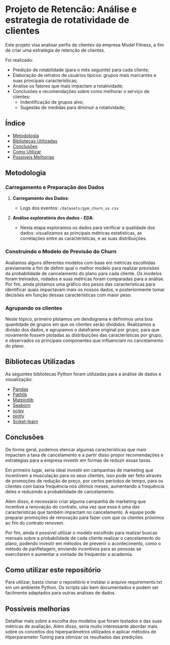# Projeto de Retencão: Análise e estrategia de rotatividade de clientes
Este projeto visa analisar perfis de clientes da empresa Model Fitness, a fim de criar uma estratégia de retenção de clientes.

Foi realizado:  
- Predição de rotabilidade (para o mês seguinte) para cada cliente;  
- Elaboração de retratos de usuários típicos: grupos mais marcantes e suas principais características;  
- Analise os fatores que mais impactam a rotatividade;  
- Conclusões e recomendações sobre como melhorar o serviço de clientes:  
    - Indentificação de grupos alvo;  
    - Sugestão de medidas para diminuir a rotatividade;

## Índice

- [Metodologia](#metodologia)
- [Bibliotecas Utilizadas](#bibliotecas-utilizadas)
- [Conclusões](#conclusões)
- [Como Utilizar](#como-utilizar-este-repositório)
- [Possíveis Melhorias](#possíveis-melhorias)

## Metodologia
### Carregamento e Preparação dos Dados

1. **Carregamento dos Dados**:
    - Logs dos eventos: `/datasets/gym_churn_us.csv`

2. **Análise exploratória dos dados - EDA**:
    - Nesta etapa exploramos os dados para verificar a qualidade dos dados: visualizamos as principais métricas estatísticas, as correlações entre as características, e as suas distribuições.

### Construindo o Modelo de Previsão do Churn

Avaliamos alguns diferentes modelos com base em métricas escolhidas previamente a fim de definir qual o melhor modelo para realizar previsões da probabilidade de cancelamento do plano para cada cliente. Os modelos foram treinados, rodados e suas métricas foram comparadas para a análise. Por fim, ainda plotamos uma gráfico dos pesos das características para identificar quais impactavam mais os nossos dados, e posteriormente tomar decisões em função dessas características com maior peso.

### Agrupando os clientes

Neste tópico, primeiro plotamos um dendograma e definimos uma boa quantidade de grupos em que os clientes serão divididos. Realizamos a divisão dos dados, e agrupamos o dataframe original por grupo, para que novamente fossem plotadas as distribuições das características por grupo, e observados os principais componentes que influenciam no cancelamento do plano.


## Bibliotecas Utilizadas

As seguintes bibliotecas Python foram utilizadas para a análise de dados e visualização:

- [Pandas](https://pandas.pydata.org/)
- [Pathlib](https://pypi.org/project/pathlib/)
- [Matplotlib](https://matplotlib.org/)
- [Seaborn](https://seaborn.pydata.org/)
- [scipy](https://docs.scipy.org/)
- [plotly](https://plotly.com/python/)
- [Sciket-learn](https://pypi.org/project/scikit-learn/)

## Conclusões

De forma geral, podemos elencar algumas características que mais impactam a taxa de cancelamento e a partir disso propor recomendações e estratégias para a empresa investir em formas de reduzir essas taxas.  
  
Em primeiro lugar, seria ideal investir em campanhas de marketing que incentivem a musculação para os seus clientes, isso pode ser feito através de promoções de redução de preço, por certos períodos de tempo, para os clientes com baixa frequência nos últimos meses, aumentando a frequência deles e reduzindo a probabilidade de cancelamento.  
  
Além disso, é necessário criar alguma campanha de marketing que incentive a renovação do contrato, uma vez que essa é uma das características que também impactam no cancelamento. A equipe pode preparar promoções de renovação para fazer com que os clientes próximos ao fim do contrato renovem.

Por fim, ainda é possível utilizar o modelo escolhido para realizar buscas mensais sobre a probabilidade de cada cliente realizar o cancelamento do plano, podendo investir em métodos de prevenir o acontecimento, como o método de panfletagem, enviando incentivos para as pessoas se exercitarem e aumentar a vontade de frequentar a academia.

## Como utilizar este repositório

Para utilizar, basta clonar o repositório e instalar o arquivo requirements.txt em um ambiente Python. Os scripts são bem documentados e podem ser facilmente adaptados para outras análises de dados.

## Possíveis melhorias
Detalhar mais sobre a escolha dos modelos que foram testados e das suas métricas de avaliação. Além disso, seria muito interessante abordar mais sobre os conceitos dos hiperparâmetros utilizados e aplicar métodos de Hiperparameter Tuning para otimizar os resultados das predições.
